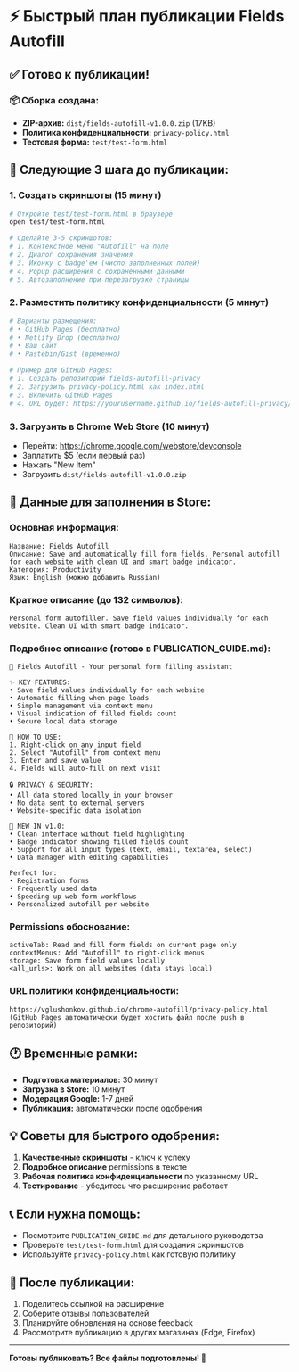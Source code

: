 # ⚡ Быстрый план публикации Fields Autofill

## ✅ Готово к публикации!

### 📦 Сборка создана:
- **ZIP-архив:** `dist/fields-autofill-v1.0.0.zip` (17KB)
- **Политика конфиденциальности:** `privacy-policy.html`
- **Тестовая форма:** `test/test-form.html`

## 🚀 Следующие 3 шага до публикации:

### 1. **Создать скриншоты (15 минут)**
```bash
# Откройте test/test-form.html в браузере
open test/test-form.html

# Сделайте 3-5 скриншотов:
# 1. Контекстное меню "Autofill" на поле
# 2. Диалог сохранения значения
# 3. Иконку с badge'ем (число заполненных полей)
# 4. Popup расширения с сохраненными данными
# 5. Автозаполнение при перезагрузке страницы
```

### 2. **Разместить политику конфиденциальности (5 минут)**
```bash
# Варианты размещения:
# • GitHub Pages (бесплатно)
# • Netlify Drop (бесплатно)
# • Ваш сайт
# • Pastebin/Gist (временно)

# Пример для GitHub Pages:
# 1. Создать репозиторий fields-autofill-privacy
# 2. Загрузить privacy-policy.html как index.html
# 3. Включить GitHub Pages
# 4. URL будет: https://yourusername.github.io/fields-autofill-privacy/
```

### 3. **Загрузить в Chrome Web Store (10 минут)**
- Перейти: https://chrome.google.com/webstore/devconsole
- Заплатить $5 (если первый раз)
- Нажать "New Item"
- Загрузить `dist/fields-autofill-v1.0.0.zip`

## 📝 Данные для заполнения в Store:

### Основная информация:
```
Название: Fields Autofill
Описание: Save and automatically fill form fields. Personal autofill for each website with clean UI and smart badge indicator.
Категория: Productivity
Язык: English (можно добавить Russian)
```

### Краткое описание (до 132 символов):
```
Personal form autofiller. Save field values individually for each website. Clean UI with smart badge indicator.
```

### Подробное описание (готово в PUBLICATION_GUIDE.md):
```
🚀 Fields Autofill - Your personal form filling assistant

✨ KEY FEATURES:
• Save field values individually for each website
• Automatic filling when page loads
• Simple management via context menu
• Visual indication of filled fields count
• Secure local data storage

🎯 HOW TO USE:
1. Right-click on any input field
2. Select "Autofill" from context menu
3. Enter and save value
4. Fields will auto-fill on next visit

🔒 PRIVACY & SECURITY:
• All data stored locally in your browser
• No data sent to external servers
• Website-specific data isolation

🎨 NEW IN v1.0:
• Clean interface without field highlighting
• Badge indicator showing filled fields count
• Support for all input types (text, email, textarea, select)
• Data manager with editing capabilities

Perfect for:
• Registration forms
• Frequently used data
• Speeding up web form workflows
• Personalized autofill per website
```

### Permissions обоснование:
```
activeTab: Read and fill form fields on current page only
contextMenus: Add "Autofill" to right-click menus  
storage: Save form field values locally
<all_urls>: Work on all websites (data stays local)
```

### URL политики конфиденциальности:
```
https://vglushonkov.github.io/chrome-autofill/privacy-policy.html
(GitHub Pages автоматически будет хостить файл после push в репозиторий)
```

## 🕐 Временные рамки:

- **Подготовка материалов:** 30 минут
- **Загрузка в Store:** 10 минут  
- **Модерация Google:** 1-7 дней
- **Публикация:** автоматически после одобрения

## 💡 Советы для быстрого одобрения:

1. **Качественные скриншоты** - ключ к успеху
2. **Подробное описание** permissions в тексте
3. **Рабочая политика конфиденциальности** по указанному URL
4. **Тестирование** - убедитесь что расширение работает

## 📞 Если нужна помощь:

- Посмотрите `PUBLICATION_GUIDE.md` для детального руководства
- Проверьте `test/test-form.html` для создания скриншотов
- Используйте `privacy-policy.html` как готовую политику

## 🎉 После публикации:

1. Поделитесь ссылкой на расширение
2. Соберите отзывы пользователей
3. Планируйте обновления на основе feedback
4. Рассмотрите публикацию в других магазинах (Edge, Firefox)

---

**Готовы публиковать? Все файлы подготовлены! 🚀**
